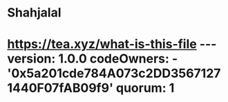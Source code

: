 # Shahjalal
# https://tea.xyz/what-is-this-file --- version: 1.0.0 codeOwners:   - '0x5a201cde784A073c2DD35671271440F07fAB09f9' quorum: 1
